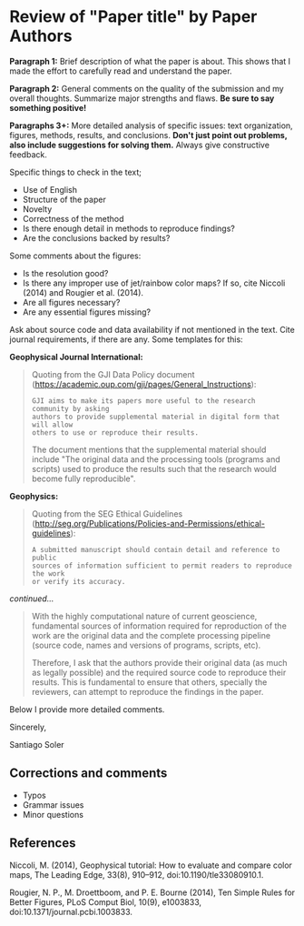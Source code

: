 # Review of "Paper title" by Paper Authors

**Paragraph 1:**
Brief description of what the paper is about.
This shows that I made the effort to carefully read and understand the paper.

**Paragraph 2:**
General comments on the quality of the submission and my overall thoughts.
Summarize major strengths and flaws.
**Be sure to say something positive!**

**Paragraphs 3+:**
More detailed analysis of specific issues: text organization, figures, methods,
results, and conclusions.
**Don't just point out problems, also include suggestions for solving them.**
Always give constructive feedback.

Specific things to check in the text;
* Use of English
* Structure of the paper
* Novelty
* Correctness of the method
* Is there enough detail in methods to reproduce findings?
* Are the conclusions backed by results?

Some comments about the figures:
* Is the resolution good?
* Is there any improper use of jet/rainbow color maps? If so, cite Niccoli
  (2014) and Rougier et al. (2014).
* Are all figures necessary?
* Are any essential figures missing?

Ask about source code and data availability if not mentioned in the text.
Cite journal requirements, if there are any.
Some templates for this:

**Geophysical Journal International:**

> Quoting from the GJI Data Policy document (https://academic.oup.com/gji/pages/General_Instructions):
>
>     GJI aims to make its papers more useful to the research community by asking
>     authors to provide supplemental material in digital form that will allow
>     others to use or reproduce their results.
>
> The document mentions that the supplemental material should include "The
> original data and the processing tools (programs and scripts) used to produce
> the results such that the research would become fully reproducible".

**Geophysics:**

> Quoting from the SEG Ethical Guidelines (http://seg.org/Publications/Policies-and-Permissions/ethical-guidelines):
>
>     A submitted manuscript should contain detail and reference to public
>     sources of information sufficient to permit readers to reproduce the work
>     or verify its accuracy.
>

*continued...*

> With the highly computational nature of current geoscience, fundamental
> sources of information required for reproduction of the work are the original
> data and the complete processing pipeline (source code, names and versions of
> programs, scripts, etc).
>
> Therefore, I ask that the authors provide their original data (as much as
> legally possible) and the required source code to reproduce their results.
> This is fundamental to ensure that others, specially the reviewers, can
> attempt to reproduce the findings in the paper.


Below I provide more detailed comments.

Sincerely,

Santiago Soler


## Corrections and comments

* Typos
* Grammar issues
* Minor questions


## References

Niccoli, M. (2014), Geophysical tutorial: How to evaluate and compare color
maps, The Leading Edge, 33(8), 910–912, doi:10.1190/tle33080910.1.

Rougier, N. P., M. Droettboom, and P. E. Bourne (2014), Ten Simple Rules for
Better Figures, PLoS Comput Biol, 10(9), e1003833,
doi:10.1371/journal.pcbi.1003833.
